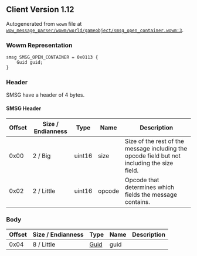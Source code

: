 ## Client Version 1.12

Autogenerated from `wowm` file at [`wow_message_parser/wowm/world/gameobject/smsg_open_container.wowm:3`](https://github.com/gtker/wow_messages/tree/main/wow_message_parser/wowm/world/gameobject/smsg_open_container.wowm#L3).

### Wowm Representation
```rust,ignore
smsg SMSG_OPEN_CONTAINER = 0x0113 {
    Guid guid;
}
```
### Header
SMSG have a header of 4 bytes.

#### SMSG Header
| Offset | Size / Endianness | Type   | Name   | Description |
| ------ | ----------------- | ------ | ------ | ----------- |
| 0x00   | 2 / Big           | uint16 | size   | Size of the rest of the message including the opcode field but not including the size field.|
| 0x02   | 2 / Little        | uint16 | opcode | Opcode that determines which fields the message contains.|
### Body
| Offset | Size / Endianness | Type | Name | Description |
| ------ | ----------------- | ---- | ---- | ----------- |
| 0x04 | 8 / Little | [Guid](../spec/packed-guid.md) | guid |  |

